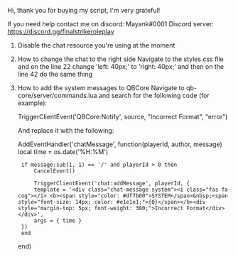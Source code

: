 Hi, thank you for buying my script, I'm very grateful!

If you need help contact me on discord: Mayank#0001
Discord server: https://discord.gg/finalstrikeroleplay

1. Disable the chat resource you're using at the moment

2. How to change the chat to the right side
	Navigate to the styles.css file and on the line 22 change 'left: 40px;' to 'right: 40px;' and then on the line 42 do the same thing

3. How to add the system messages to QBCore
	Navigate to qb-core/server/commands.lua and search for the following code (for example):

	TriggerClientEvent('QBCore:Notify', source, "Incorrect Format", "error")

	And replace it with the following:

	AddEventHandler('chatMessage', function(playerId, author, message)
		local time = os.date('%H:%M')

		if message:sub(1, 1) == '/' and playerId > 0 then
			CancelEvent()

			TriggerClientEvent('chat:addMessage', playerId, {
		    template = '<div class="chat-message system"><i class="fas fa-cog"></i> <b><span style="color: #df7b00">SYSTEM</span>&nbsp;<span style="font-size: 14px; color: #e1e1e1;">{0}</span></b><div style="margin-top: 5px; font-weight: 300;">Incorrect Format</div></div>',
		    args = { time }
		})
		end
	end)
